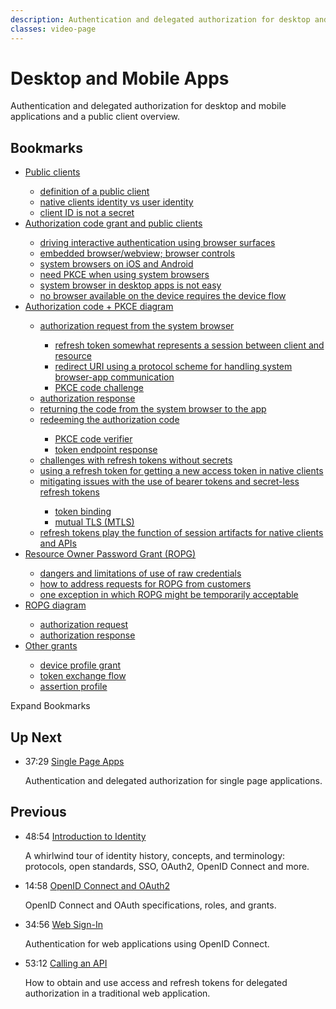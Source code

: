 ```yaml
---
description: Authentication and delegated authorization for desktop and mobile applications and a public client overview.
classes: video-page
---
```

# Desktop and Mobile Apps

Authentication and delegated authorization for desktop and mobile applications and a public client overview.

<div class="video-wrapper" data-video="dq3c4pz9lb"></div>

## Bookmarks

<div class="video-transcript video-bookmarks" id="wistia-video-bookmarks">
  <ul>
    <li><a href="#wistia_dq3c4pz9lb?time=30">Public clients</a></li>
    <ul>
      <li><a href="#wistia_dq3c4pz9lb?time=44">definition of a public client</a></li>
      <li><a href="#wistia_dq3c4pz9lb?time=141.5">native clients identity vs user identity</a></li>
      <li><a href="#wistia_dq3c4pz9lb?time=207">client ID is not a secret</a></li>
    </ul>
    <li><a href="#wistia_dq3c4pz9lb?time=256">Authorization code grant and public clients</a></li>
    <ul>
      <li><a href="#wistia_dq3c4pz9lb?time=290">driving interactive authentication using browser surfaces</a></li>
      <li><a href="#wistia_dq3c4pz9lb?time=328">embedded browser/webview; browser controls</a></li>
      <li><a href="#wistia_dq3c4pz9lb?time=447">system browsers on iOS and Android</a></li>
      <li><a href="#wistia_dq3c4pz9lb?time=520">need PKCE when using system browsers</a></li>
      <li><a href="#wistia_dq3c4pz9lb?time=620">system browser in desktop apps is not easy</a></li>
      <li><a href="#wistia_dq3c4pz9lb?time=804.2">no browser available on the device requires the device flow</a></li>
    </ul>
    <li><a href="#wistia_dq3c4pz9lb?time=859">Authorization code + PKCE diagram</a></li>
    <ul>
      <li><a href="#wistia_dq3c4pz9lb?time=936">authorization request from the system browser</a></li>
      <ul>
        <li><a href="#wistia_dq3c4pz9lb?time=1002">refresh token somewhat represents a session between client and resource</a></li>
        <li><a href="#wistia_dq3c4pz9lb?time=1027">redirect URI using a protocol scheme for handling system browser-app communication</a></li>
        <li><a href="#wistia_dq3c4pz9lb?time=1073">PKCE code challenge</a></li>
      </ul>
      <li><a href="#wistia_dq3c4pz9lb?time=1115">authorization response</a></li>
      <li><a href="#wistia_dq3c4pz9lb?time=1148">returning the code from the system browser to the app</a></li>
      <li><a href="#wistia_dq3c4pz9lb?time=1193">redeeming the authorization code</a></li>
      <ul>
        <li><a href="#wistia_dq3c4pz9lb?time=1244">PKCE code verifier</a></li>
        <li><a href="#wistia_dq3c4pz9lb?time=1271">token endpoint response</a></li>
      </ul>
      <li><a href="#wistia_dq3c4pz9lb?time=1301">challenges with refresh tokens without secrets</a></li>
      <li><a href="#wistia_dq3c4pz9lb?time=1340">using a refresh token for getting a new access token in native clients</a></li>
      <li><a href="#wistia_dq3c4pz9lb?time=1380">mitigating issues with the use of bearer tokens and secret-less refresh tokens</a></li>
      <ul>
        <li><a href="#wistia_dq3c4pz9lb?time=1398">token binding</a></li>
        <li><a href="#wistia_dq3c4pz9lb?time=1473.5">mutual TLS (MTLS)</a></li>
      </ul>
      <li><a href="#wistia_dq3c4pz9lb?time=1541.5">refresh tokens play the function of session artifacts for native clients and APIs</a></li>
    </ul>  
    <li><a href="#wistia_dq3c4pz9lb?time=1580">Resource Owner Password Grant (ROPG)</a></li>
    <ul>
      <li><a href="#wistia_dq3c4pz9lb?time=1619.5">dangers and limitations of use of raw credentials</a></li>
      <li><a href="#wistia_dq3c4pz9lb?time=1855">how to address requests for ROPG from customers</a></li>
      <li><a href="#wistia_dq3c4pz9lb?time=1930">one exception in which ROPG might be temporarily acceptable</a></li>
    </ul>
    <li><a href="#wistia_dq3c4pz9lb?time=2038.4">ROPG diagram</a></li>
    <ul>
      <li><a href="#wistia_dq3c4pz9lb?time=2090">authorization request</a></li>
      <li><a href="#wistia_dq3c4pz9lb?time=2119">authorization response</a></li>
    </ul>
    <li><a href="#wistia_dq3c4pz9lb?time=2154">Other grants</a></li>
    <ul>
      <li><a href="#wistia_dq3c4pz9lb?time=2168.5">device profile grant</a></li>
      <li><a href="#wistia_dq3c4pz9lb?time=2282">token exchange flow</a></li>
      <li><a href="#wistia_dq3c4pz9lb?time=2363">assertion profile</a></li>
    </ul>
  </ul>
</div>

<div class="video-transcript-expand" onClick="(function() {
  $('.video-transcript').toggleClass('expanded');
  $('.video-transcript-expand i').attr('class', $('.video-transcript').hasClass('expanded') ? 'icon-budicon-462' : 'icon-budicon-460');
})()">Expand Bookmarks <i class="icon-budicon-460"></i></div>

## Up Next

<ul class="up-next">
  <li>
    <span class="video-time"><i class="icon icon-budicon-494"></i>37:29</span>
    <i class="video-icon icon icon-budicon-676"></i>
    <a href="/videos/learn-identity/06-single-page-apps">Single Page Apps</a>
    <p>Authentication and delegated authorization for single page applications.</p>
  </li>
</ul>

## Previous

<ul class="up-next">
  <li>
    <span class="video-time"><i class="icon icon-budicon-494"></i>48:54</span>
    <i class="video-icon icon icon-budicon-676"></i>
    <a href="/videos/learn-identity/01-introduction-to-identity">Introduction to Identity</a>
    <p>A whirlwind tour of identity history, concepts, and terminology: protocols, open standards, SSO, OAuth2, OpenID Connect and more.</p>
  </li>

  <li>
    <span class="video-time"><i class="icon icon-budicon-494"></i>14:58</span>
    <i class="video-icon icon icon-budicon-676"></i>
    <a href="/videos/learn-identity/02-oidc-and-oauth">OpenID Connect and OAuth2</a>
    <p>OpenID Connect and OAuth specifications, roles, and grants.</p>
  </li>

  <li>
    <span class="video-time"><i class="icon icon-budicon-494"></i>34:56</span>
    <i class="video-icon icon icon-budicon-676"></i>
    <a href="/videos/learn-identity/03-web-sign-in">Web Sign-In</a>
    <p>Authentication for web applications using OpenID Connect.</p>
  </li>

  <li>
    <span class="video-time"><i class="icon icon-budicon-494"></i>53:12</span>
    <i class="video-icon icon icon-budicon-676"></i>
    <a href="/videos/learn-identity/04-calling-an-api">Calling an API</a>
    <p>How to obtain and use access and refresh tokens for delegated authorization in a traditional web application.</p>
  </li>
</ul>
